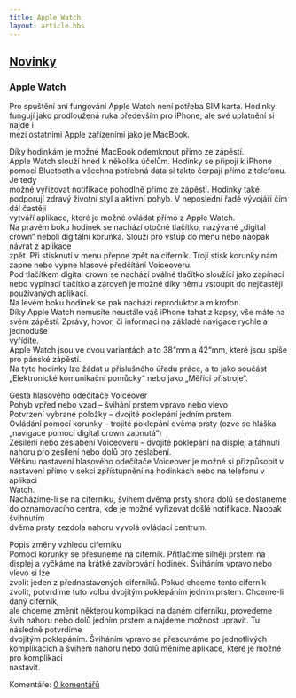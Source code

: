 ```yaml
---
title: Apple Watch
layout: article.hbs
---
```

## [Novinky](index.php)

### Apple Watch

Pro spuštění ani fungování Apple Watch není potřeba SIM karta. Hodinky fungují jako prodloužená ruka především pro iPhone, ale své uplatnění si najde i  
mezi ostatními Apple zařízeními jako je MacBook.  
  
Díky hodinkám je možné MacBook odemknout přímo ze zápěstí.  
Apple Watch slouží hned k několika účelům. Hodinky se připojí k iPhone pomocí Bluetooth a všechna potřebná data si takto čerpají přímo z telefonu. Je tedy  
možné vyřizovat notifikace pohodlně přímo ze zápěstí. Hodinky také podporují zdravý životní styl a aktivní pohyb. V neposlední řadě vývojáři čím dál častěji  
vytváří aplikace, které je možné ovládat přímo z Apple Watch.  
Na pravém boku hodinek se nachází otočné tlačítko, nazývané „digital crown“ neboli digitální korunka. Slouží pro vstup do menu nebo naopak návrat z aplikace  
zpět. Při stisknutí v menu přepne zpět na ciferník. Trojí stisk korunky nám zapne nebo vypne hlasové předčítání Voiceoveru.  
Pod tlačítkem digital crown se nachází oválné tlačítko sloužící jako zapínací nebo vypínací tlačítko a zároveň je možné díky němu vstoupit do nejčastěji  
používaných aplikací.  
Na levém boku hodinek se pak nachází reproduktor a mikrofon.  
Díky Apple Watch nemusíte neustále váš iPhone tahat z kapsy, vše máte na svém zápěstí. Zprávy, hovor, či informaci na základě navigace rychle a jednoduše  
vyřídíte.  
Apple Watch jsou ve dvou variantách a to 38“mm a 42“mm, které jsou spíše pro pánské zápěstí.  
Na tyto hodinky lze žádat u příslušného úřadu práce, a to jako součást „Elektronické komunikační pomůcky“ nebo jako „Měřící přístroje“.  
  
Gesta hlasového odečítače Voiceover  
Pohyb vpřed nebo vzad – švihání prstem vpravo nebo vlevo  
Potvrzení vybrané položky – dvojité poklepání jedním prstem  
Ovládání pomocí korunky – trojité poklepání dvěma prsty (ozve se hláška „navigace pomocí digital crown zapnutá“)  
Zesílení nebo zeslabení Voiceoveru – dvojité poklepání na displej a táhnutí nahoru pro zesílení nebo dolů pro zeslabení.  
Většinu nastavení hlasového odečítače Voiceover je možné si přizpůsobit v nastavení přímo v sekci zpřístupnění na hodinkách nebo na telefonu v aplikaci  
Watch.  
Nacházíme-li se na ciferníku, švihem dvěma prsty shora dolů se dostaneme do oznamovacího centra, kde je možné vyřizovat došlé notifikace. Naopak švihnutím  
dvěma prsty zezdola nahoru vyvolá ovládací centrum.  
  
Popis změny vzhledu ciferníku  
Pomocí korunky se přesuneme na ciferník. Přitlačíme silněji prstem na displej a vyčkáme na krátké zavibrování hodinek. Šviháním vpravo nebo vlevo si lze  
zvolit jeden z přednastavených ciferníků. Pokud chceme tento ciferník zvolit, potvrdíme tuto volbu dvojitým poklepáním jedním prstem. Chceme-li daný ciferník,  
ale chceme změnit některou komplikaci na daném ciferníku, provedeme švih nahoru nebo dolů jedním prstem a najdeme možnost upravit. Tu následně potvrdíme  
dvojitým poklepáním. Šviháním vpravo se přesouváme po jednotlivých komplikacích a švihem nahoru nebo dolů měníme aplikace, které je možné pro komplikaci  
nastavit.

  
  

Komentáře: [0 komentářů](komentare.php?typ2=0&id=64)